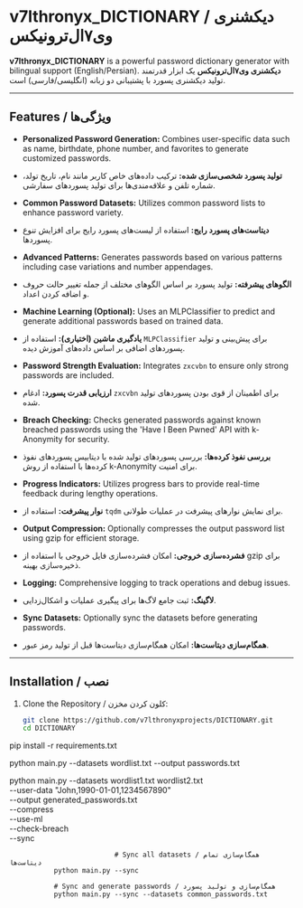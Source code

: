 # v7lthronyx_DICTIONARY / دیکشنری وی۷ال‌ترونیکس

**v7lthronyx_DICTIONARY** is a powerful password dictionary generator with bilingual support (English/Persian).
**دیکشنری وی۷ال‌ترونیکس** یک ابزار قدرتمند تولید دیکشنری پسورد با پشتیبانی دو زبانه (انگلیسی/فارسی) است.

---

## Features / ویژگی‌ها

- **Personalized Password Generation:** Combines user-specific data such as name, birthdate, phone number, and favorites to generate customized passwords.
- **تولید پسورد شخصی‌سازی شده:** ترکیب داده‌های خاص کاربر مانند نام، تاریخ تولد، شماره تلفن و علاقه‌مندی‌ها برای تولید پسوردهای سفارشی.
  
- **Common Password Datasets:** Utilizes common password lists to enhance password variety.
- **دیتاست‌های پسورد رایج:** استفاده از لیست‌های پسورد رایج برای افزایش تنوع پسوردها.
  
- **Advanced Patterns:** Generates passwords based on various patterns including case variations and number appendages.
- **الگوهای پیشرفته:** تولید پسورد بر اساس الگوهای مختلف از جمله تغییر حالت حروف و اضافه کردن اعداد.
  
- **Machine Learning (Optional):** Uses an MLPClassifier to predict and generate additional passwords based on trained data.
- **یادگیری ماشین (اختیاری):** استفاده از `MLPClassifier` برای پیش‌بینی و تولید پسوردهای اضافی بر اساس داده‌های آموزش دیده.
  
- **Password Strength Evaluation:** Integrates `zxcvbn` to ensure only strong passwords are included.
- **ارزیابی قدرت پسورد:** ادغام `zxcvbn` برای اطمینان از قوی بودن پسوردهای تولید شده.
  
- **Breach Checking:** Checks generated passwords against known breached passwords using the 'Have I Been Pwned' API with k-Anonymity for security.
- **بررسی نفوذ کرده‌ها:** بررسی پسوردهای تولید شده با دیتابیس پسوردهای نفوذ کرده‌ها با استفاده از روش k-Anonymity برای امنیت.
  
- **Progress Indicators:** Utilizes progress bars to provide real-time feedback during lengthy operations.
- **نوار پیشرفت:** استفاده از `tqdm` برای نمایش نوارهای پیشرفت در عملیات طولانی.
  
- **Output Compression:** Optionally compresses the output password list using gzip for efficient storage.
- **فشرده‌سازی خروجی:** امکان فشرده‌سازی فایل خروجی با استفاده از gzip برای ذخیره‌سازی بهینه.
  
- **Logging:** Comprehensive logging to track operations and debug issues.
- **لاگینگ:** ثبت جامع لاگ‌ها برای پیگیری عملیات و اشکال‌زدایی.

- **Sync Datasets:** Optionally sync the datasets before generating passwords.
- **همگام‌سازی دیتاست‌ها:** امکان همگام‌سازی دیتاست‌ها قبل از تولید رمز عبور.

---

## Installation / نصب

1. Clone the Repository / کلون کردن مخزن:

   ```bash
   git clone https://github.com/v7lthronyxprojects/DICTIONARY.git
   cd DICTIONARY
pip install -r requirements.txt

python main.py --datasets wordlist.txt --output passwords.txt

python main.py --datasets wordlist1.txt wordlist2.txt \
               --user-data "John,1990-01-01,1234567890" \
               --output generated_passwords.txt \
               --compress \
               --use-ml \
               --check-breach \
               --sync


                              # Sync all datasets / همگام‌سازی تمام دیتاست‌ها
               python main.py --sync
               
               # Sync and generate passwords / همگام‌سازی و تولید پسورد
               python main.py --sync --datasets common_passwords.txt

